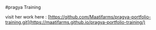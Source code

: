 #pragya Training

visit her work here : [https://github.com/Maatifarms/pragya-portfolio-training.git](https://maatifarms.github.io/pragya-portfolio-training/)

